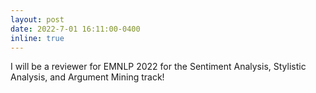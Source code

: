 ```yaml
---
layout: post
date: 2022-7-01 16:11:00-0400
inline: true
---
```

I will be a reviewer for EMNLP 2022 for the Sentiment Analysis, Stylistic Analysis, and Argument Mining track!
<!-- Announcements and news can be much longer than just quick inline posts. In fact, they can have all the features available for the standard blog posts. See below. -->
